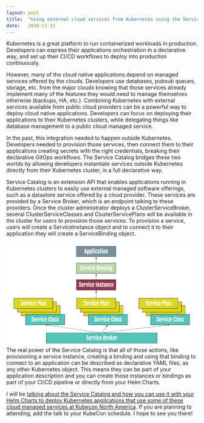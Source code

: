 ```yaml
---
layout:	post
title:	"Using external cloud services from Kubernetes using the Service Catalog"
date:	2018-11-15
---
```


  Kubernetes is a great platform to run containerized workloads in production. Developers can express their applications orchestration in a declarative way, and set up their CI/CD workflows to deploy into production continuously.

However, many of the cloud native applications depend on managed services offered by the clouds. Developers use databases, pubsub queues, storage, etc. from the major clouds knowing that those services already implement many of the features they would need to manage themselves otherwise (backups, HA, etc.). Combining Kubernetes with external services available from public cloud providers can be a powerful way to deploy cloud native applications. Developers can focus on deploying their applications to their Kubernetes clusters, while delegating things like database management to a public cloud managed service.

In the past, this integration needed to happen outside Kubernetes. Developers needed to provision those services, then connect them to their applications creating secrets with the right credentials, breaking their declarative GitOps workflows. The Service Catalog bridges these two worlds by allowing developers instantiate services outside Kubernetes directly from their Kubernetes cluster, in a full declarative way.

Service Catalog is an extension API that enables applications running in Kubernetes clusters to easily use external managed software offerings, such as a datastore service offered by a cloud provider. These services are provided by a Service Broker, which is an endpoint talking to these providers. Once the cluster administrator deploys a ClusterServiceBroker, several ClusterServiceClasses and ClusterServicePlans will be available in the cluster for users to provision those services. To provision a service, users will create a ServiceInstance object and to connect it to their application they will create a ServiceBinding object.

![](/img/1*p3LaEmZvZXiA0uSmtL-OHQ.png)The real power of the Service Catalog is that all of those actions, like provisioning a service instance, creating a binding and using that binding to connect to an application can be described as declarative YAML files, as any other Kubernetes object. This means they can be part of your application description and you can create those instances or bindings as part of your CI/CD pipeline or directly from your Helm Charts.

I will be [talking about the Service Catalog and how you can use it with your Helm Charts to deploy Kubernetes applications that use some of these cloud managed services at Kubecon North America](https://kccna18.sched.com/event/GrRR). If you are planning to attending, add the talk to your KubeCon schedule. I hope to see you there!

  